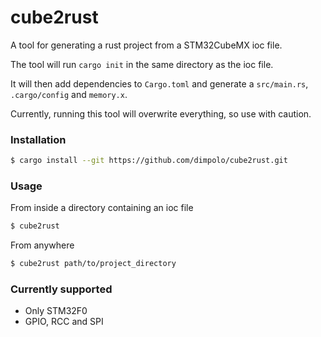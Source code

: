 # cube2rust
A tool for generating a rust project from a STM32CubeMX ioc file.

The tool will run `cargo init` in the same directory as the ioc file.

It will then add dependencies to `Cargo.toml` and generate a `src/main.rs`, `.cargo/config` and `memory.x`.

Currently, running this tool will overwrite everything, so use with caution. 

### Installation
```bash
$ cargo install --git https://github.com/dimpolo/cube2rust.git
```
### Usage
From inside a directory containing an ioc file
```bash
$ cube2rust
```

From anywhere
```bash
$ cube2rust path/to/project_directory
```

### Currently supported
* Only STM32F0
* GPIO, RCC and SPI
